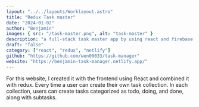 ```yaml
---
layout: "../../layouts/Worklayout.astro"
title: "Redux Task master"
date: "2024-01-02"
author: "Benjamin"
images: { src: "/task-master.png", alt: "task-master" }
description: "a full-stack task master app by using react and firebase as backend"
draft: "false"
category: ["react", "redux", "netlify"]
github: "https://github.com/wen00033/task-manager"
website: "https://benjamin-task-manager.netlify.app/"
---
```


For this website, I created it with the frontend using React and combined it with redux. Every time a user can create their own task collection. In each collection, users can create tasks categorized as todo, doing, and done, along with subtasks.
